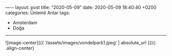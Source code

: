—--
layout: post
title:  “2020-05-09”
date:   2020-05-09 18:40:40 +0200
categories: Ünlemli Anlar
tags:
  - Amsterdam
  - Doğa
---


![image-center]({{ ‘/assets/images/vondelpark1.jpeg’ | absolute_url }}){: .align-center}


